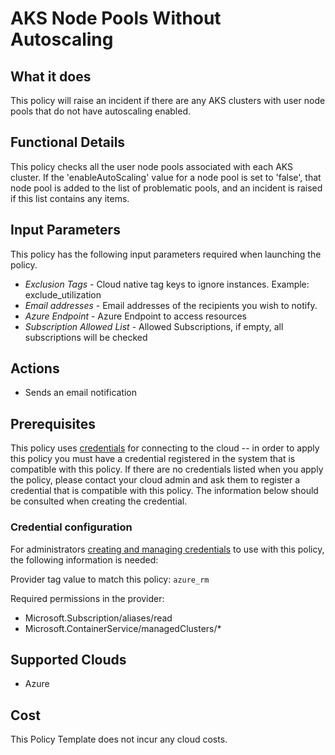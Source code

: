 # AKS Node Pools Without Autoscaling

## What it does

This policy will raise an incident if there are any AKS clusters with user node pools that do not have autoscaling enabled.

## Functional Details

This policy checks all the user node pools associated with each AKS cluster. If the 'enableAutoScaling' value for a node pool is set to 'false', that node pool is added to the list of problematic pools, and an incident is raised if this list contains any items.

## Input Parameters

This policy has the following input parameters required when launching the policy.

- *Exclusion Tags* - Cloud native tag keys to ignore instances. Example: exclude_utilization
- *Email addresses* - Email addresses of the recipients you wish to notify.
- *Azure Endpoint* - Azure Endpoint to access resources
- *Subscription Allowed List* - Allowed Subscriptions, if empty, all subscriptions will be checked

## Actions

- Sends an email notification

## Prerequisites

This policy uses [credentials](https://docs.flexera.com/flexera/EN/Automation/ManagingCredentialsExternal.htm) for connecting to the cloud -- in order to apply this policy you must have a credential registered in the system that is compatible with this policy. If there are no credentials listed when you apply the policy, please contact your cloud admin and ask them to register a credential that is compatible with this policy. The information below should be consulted when creating the credential.

### Credential configuration

For administrators [creating and managing credentials](https://docs.flexera.com/flexera/EN/Automation/ManagingCredentialsExternal.htm) to use with this policy, the following information is needed:

Provider tag value to match this policy: `azure_rm`

Required permissions in the provider:

- Microsoft.Subscription/aliases/read
- Microsoft.ContainerService/managedClusters/*

## Supported Clouds

- Azure

## Cost

This Policy Template does not incur any cloud costs.
